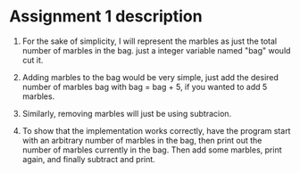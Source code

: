 # Assignment 1 description

1. For the sake of simplicity, I will represent the marbles as just the total number of
marbles in the bag. just a integer variable named "bag" would cut it.

2. Adding marbles to the bag would be very simple, just add the desired number of marbles
bag with bag = bag + 5, if you wanted to add 5 marbles.

3. Similarly, removing marbles will just be using subtracion.

4. To show that the implementation works correctly, have the program start with
an arbitrary number of marbles in the bag, then print out the number of marbles
currently in the bag. Then add some marbles, print again, and finally subtract
and print.
